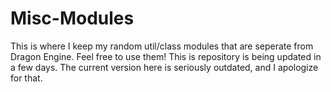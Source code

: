 # Misc-Modules
This is where I keep my random util/class modules that are seperate from Dragon Engine. Feel free to use them!
This is repository is being updated in a few days. The current version here is seriously outdated, and I apologize for that.
